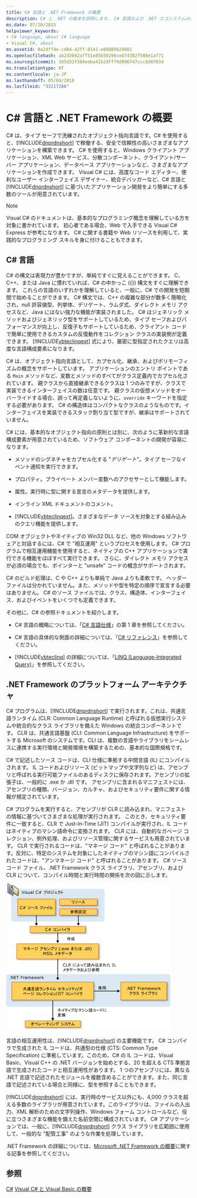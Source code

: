 ```yaml
---
title: C# 言語と .NET Framework の概要
description: C# と .NET の基本を説明します。 C# 言語および .NET エコシステムの概要をご確認ください。
ms.date: 07/20/2015
helpviewer_keywords:
- C# language, about C# language
- Visual C#, about
ms.assetid: 0a2dff4e-cd84-42ff-8141-e89889b24081
ms.openlocfilehash: ab2d3042aff51e85b50296ce6f4382f588e1af71
ms.sourcegitcommit: 3d5d33f384eeba41b2dff79d096f47ccc8d8f03d
ms.translationtype: HT
ms.contentlocale: ja-JP
ms.lasthandoff: 05/04/2018
ms.locfileid: "33217286"
---
```

# <a name="introduction-to-the-c-language-and-the-net-framework"></a>C# 言語と .NET Framework の概要
C# は、タイプ セーフで洗練されたオブジェクト指向言語です。C# を使用すると、[!INCLUDE[dnprdnshort](~/includes/dnprdnshort-md.md)] で稼働する、安全で信頼性の高いさまざまなアプリケーションを構築できます。 C# を使用すると、Windows クライアント アプリケーション、XML Web サービス、分散コンポーネント、クライアント/サーバー アプリケーション、データベース アプリケーションなど、さまざまなアプリケーションを作成できます。 Visual C# には、高度なコード エディター、便利なユーザー インターフェイス デザイナー、統合デバッガーなど、C# 言語と [!INCLUDE[dnprdnshort](~/includes/dnprdnshort-md.md)] に基づいたアプリケーション開発をより簡単にする多数のツールが用意されています。  
  
> [!NOTE]
> Visual C# のドキュメントは、基本的なプログラミング概念を理解している方を対象に書かれています。 初心者である場合、Web で入手できる Visual C# Express が参考になります。 C# に関する書籍や Web リソースを利用して、実践的なプログラミング スキルを身に付けることもできます。  
  
## <a name="c-language"></a>C# 言語  
 C# の構文は表現力が豊かですが、単純ですぐに覚えることができます。 C、C++、または Java に慣れていれば、C# の中かっこ ({}) 構文をすぐに理解できます。 これらの言語のいずれかを理解していると、一般に、C# での開発を短期間で始めることができます。 C# 構文では、C++ の複雑な部分が数多く簡略化され、null 許容値型、列挙体、デリゲート、ラムダ式、ダイレクト メモリ アクセスなど、Java にはない強力な機能が実装されました。 C# はジェネリック メソッドおよびジェネリック型をサポートしているため、タイプ セーフおよびパフォーマンスが向上し、反復子もサポートしているため、クライアント コードで簡単に使用できるカスタムの反復動作をコレクション クラスの実装側が定義できます。 [!INCLUDE[vbteclinqext](~/includes/vbteclinqext-md.md)] 式により、厳密に型指定されたクエリは高度な言語構成要素になります。  
  
 C# は、オブジェクト指向言語として、カプセル化、継承、およびポリモーフィズムの概念をサポートしています。 アプリケーションのエントリ ポイントである `Main` メソッドなど、変数とメソッドのすべてがクラス定義内でカプセル化されています。 親クラスから直接継承できるクラスは 1 つのみですが、クラスで実装できるインターフェイスの数は任意です。 親クラスの仮想メソッドをオーバーライドする場合、誤って再定義しないように、`override` キーワードを指定する必要があります。 C# の構造体はコンパクトなクラスのようなものです。インターフェイスを実装できるスタック割り当て型ですが、継承はサポートされていません。  
  
 C# には、基本的なオブジェクト指向の原則とは別に、次のように革新的な言語構成要素が用意されているため、ソフトウェア コンポーネントの開発が容易になります。  
  
-   メソッドのシグネチャをカプセル化する "*デリゲート*"。タイプ セーフなイベント通知を実行できます。  
  
-   プロパティ。プライベート メンバー変数へのアクセサーとして機能します。  
  
-   属性。実行時に型に関する宣言のメタデータを提供します。  
  
-   インライン XML ドキュメントのコメント。  
  
-   [!INCLUDE[vbteclinqext](~/includes/vbteclinqext-md.md)]。さまざまなデータ ソースを対象とする組み込みのクエリ機能を提供します。  
  
 COM オブジェクトやネイティブの Win32 DLL など、他の Windows ソフトウェアと対話するには、C# で "相互運用" というプロセスを使用します。 C# プログラムで相互運用機能を使用すると、ネイティブの C++ アプリケーションで実行できる機能をほぼすべて実行できます。 さらに、ダイレクト メモリ アクセスが必須の場合でも、ポインターと "unsafe" コードの概念がサポートされます。  
  
 C# のビルド処理は、C や C++ よりも単純で Java よりも柔軟です。 ヘッダー ファイルは分かれていません。また、メソッドや型を特定の順序で宣言する必要はありません。 C# のソース ファイルでは、クラス、構造体、インターフェイス、およびイベントをいくつでも定義できます。  
  
 その他に、C# の参照ドキュメントを紹介します。  
  
-   C# 言語の概略については、「[C# 言語仕様](../../csharp/language-reference/language-specification/index.md)」の第 1 章を参照してください。  
  
-   C# 言語の具体的な側面の詳細については、「[C# リファレンス](../../csharp/language-reference/index.md)」を参照してください。  
  
-   [!INCLUDE[vbteclinq](~/includes/vbteclinq-md.md)] の詳細については、「[LINQ (Language-Integrated Query)](../programming-guide/concepts/linq/index.md)」を参照してください。  

## <a name="net-framework-platform-architecture"></a>.NET Framework のプラットフォーム アーキテクチャ  
 C# プログラムは、[!INCLUDE[dnprdnshort](~/includes/dnprdnshort-md.md)] で実行されます。これは、共通言語ランタイム (CLR: Common Language Runtime) と呼ばれる仮想実行システムや統合的なクラス ライブラリを備えた Windows の統合コンポーネントです。 CLR は、共通言語基盤 (CLI: Common Language Infrastructure) をサポートする Microsoft のシステムです。CLI は、複数の言語やライブラリをシームレスに連携する実行環境と開発環境を構築するための、基本的な国際規格です。  
  
 C# で記述したソース コードは、CLI 仕様に準拠する中間言語 (IL) にコンパイルされます。 IL コードおよびリソース (ビットマップや文字列など) は、アセンブリと呼ばれる実行可能ファイルのあるディスクに保存されます。アセンブリの拡張子は、一般的に .exe か .dll です。 アセンブリに含まれるマニフェストには、アセンブリの種類、バージョン、カルチャ、およびセキュリティ要件に関する情報が規定されています。  
  
 C# プログラムを実行すると、アセンブリが CLR に読み込まれ、マニフェストの情報に基づいてさまざまな処理が実行されます。 このとき、セキュリティ要件に一致すると、CLR で Just-In-Time (JIT) コンパイルが実行され、IL コードはネイティブのマシン語命令に変換されます。 CLR には、自動的なガベージ コレクション、例外処理、およびリソース管理に関するサービスも用意されています。 CLR で実行されるコードは、"マネージ コード" と呼ばれることがあります。反対に、特定のシステムを対象にしたネイティブのマシン語にコンパイルされたコードは、"アンマネージ コード" と呼ばれることがあります。 C# ソース コード ファイル、.NET Framework クラス ライブラリ、アセンブリ、および CLR について、コンパイル時間と実行時間の関係を次の図に示します。  
  
 ![ C&#35; ソース コードからマシン実行へ](../../csharp/getting-started/media/netarchitecture.png "NETarchitecture")  
  
 言語の相互運用性は、[!INCLUDE[dnprdnshort](~/includes/dnprdnshort-md.md)] の主要機能です。 C# コンパイラで生成された IL コードは、共通型の仕様 (CTS: Common Type Specification) に準拠しています。このため、C# の IL コードは、Visual Basic、Visual C++ の .NET バージョンを始めとする、20 を超える CTS 準拠言語で生成されたコードと相互運用性があります。 1 つのアセンブリには、異なる .NET 言語で記述されたモジュールを複数含めることができます。また、同じ言語で記述されている場合と同様に、型を参照することもできます。  
  
 [!INCLUDE[dnprdnshort](~/includes/dnprdnshort-md.md)] には、実行時のサービス以外にも、4,000 クラスを超える多数のライブラリが用意されています。このライブラリは、ファイルの入出力、XML 解析のための文字列操作、Windows フォーム コントロールなど、役に立つさまざまな機能を備えた名前空間に構成されています。 C# アプリケーションでは、一般に、[!INCLUDE[dnprdnshort](~/includes/dnprdnshort-md.md)] クラス ライブラリを広範囲に使用して、一般的な "配管工事" のような作業を処理しています。  
  
 .NET Framework の詳細については、[Microsoft .NET Framework の概要](../../framework/get-started/overview.md)に関する記事を参照してください。  
  
## <a name="see-also"></a>参照  
 [C#](../../csharp/index.md) [Visual C# と Visual Basic の概要](/visualstudio/ide/getting-started-with-visual-csharp-and-visual-basic)

